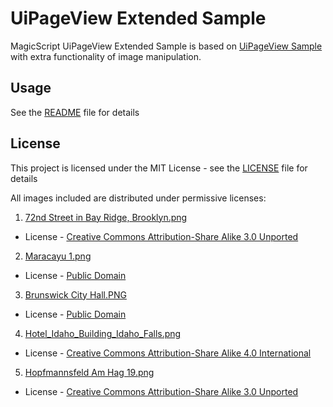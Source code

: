 # UiPageView Extended Sample

MagicScript UiPageView Extended Sample is based on [UiPageView Sample](../sample-ui-pageview/README.md) with extra functionality of image manipulation.

## Usage

See the [README](../README.md) file for details

## License

This project is licensed under the MIT License - see the [LICENSE](../LICENSE) file for details

All images included are distributed under permissive licenses:

1. [72nd Street in Bay Ridge, Brooklyn.png](https://commons.wikimedia.org/wiki/File:72nd_Street_in_Bay_Ridge,_Brooklyn.png)

- License - [Creative Commons Attribution-Share Alike 3.0 Unported](https://creativecommons.org/licenses/by-sa/3.0/deed.en)

2. [Maracayu 1.png](https://commons.wikimedia.org/wiki/File:Maracayu_1.png)

- License - [Public Domain](https://en.wikipedia.org/wiki/en:public_domain)

3. [Brunswick City Hall.PNG](https://commons.wikimedia.org/wiki/File:Brunswick_City_Hall.PNG)

- License - [Public Domain](https://en.wikipedia.org/wiki/en:public_domain)

4. [Hotel_Idaho_Building_Idaho_Falls.png](https://commons.wikimedia.org/wiki/File:Hotel_Idaho_Building_Idaho_Falls.png)

- License - [Creative Commons Attribution-Share Alike 4.0 International](https://creativecommons.org/licenses/by-sa/4.0/deed.en)

5. [Hopfmannsfeld Am Hag 19.png](https://commons.wikimedia.org/wiki/File:Hopfmannsfeld_Am_Hag_19.png)

- License - [Creative Commons Attribution-Share Alike 3.0 Unported](https://creativecommons.org/licenses/by-sa/3.0/deed.en)
